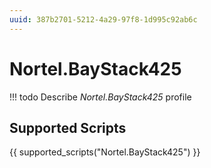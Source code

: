 ```yaml
---
uuid: 387b2701-5212-4a29-97f8-1d995c92ab6c
---
```



# Nortel.BayStack425


<!-- prettier-ignore -->
!!! todo
    Describe *Nortel.BayStack425* profile

## Supported Scripts

{{ supported_scripts("Nortel.BayStack425") }}
